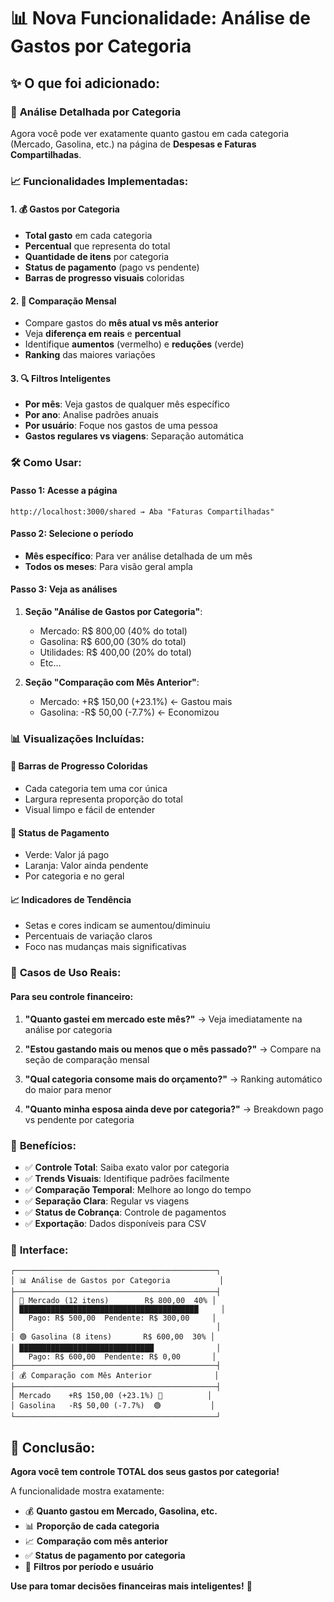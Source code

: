 # 📊 Nova Funcionalidade: Análise de Gastos por Categoria

## ✨ **O que foi adicionado:**

### 🎯 **Análise Detalhada por Categoria**
Agora você pode ver exatamente quanto gastou em cada categoria (Mercado, Gasolina, etc.) na página de **Despesas e Faturas Compartilhadas**.

### 📈 **Funcionalidades Implementadas:**

#### 1. **💰 Gastos por Categoria**
- **Total gasto** em cada categoria
- **Percentual** que representa do total
- **Quantidade de itens** por categoria
- **Status de pagamento** (pago vs pendente)
- **Barras de progresso visuais** coloridas

#### 2. **📅 Comparação Mensal**
- Compare gastos do **mês atual vs mês anterior**
- Veja **diferença em reais** e **percentual**
- Identifique **aumentos** (vermelho) e **reduções** (verde)
- **Ranking** das maiores variações

#### 3. **🔍 Filtros Inteligentes**
- **Por mês**: Veja gastos de qualquer mês específico
- **Por ano**: Analise padrões anuais
- **Por usuário**: Foque nos gastos de uma pessoa
- **Gastos regulares vs viagens**: Separação automática

### 🛠️ **Como Usar:**

#### **Passo 1: Acesse a página**
```
http://localhost:3000/shared → Aba "Faturas Compartilhadas"
```

#### **Passo 2: Selecione o período**
- **Mês específico**: Para ver análise detalhada de um mês
- **Todos os meses**: Para visão geral ampla

#### **Passo 3: Veja as análises**
1. **Seção "Análise de Gastos por Categoria"**:
   - Mercado: R$ 800,00 (40% do total)
   - Gasolina: R$ 600,00 (30% do total)
   - Utilidades: R$ 400,00 (20% do total)
   - Etc...

2. **Seção "Comparação com Mês Anterior"**:
   - Mercado: +R$ 150,00 (+23.1%) ← Gastou mais
   - Gasolina: -R$ 50,00 (-7.7%) ← Economizou

### 📊 **Visualizações Incluídas:**

#### **🎨 Barras de Progresso Coloridas**
- Cada categoria tem uma cor única
- Largura representa proporção do total
- Visual limpo e fácil de entender

#### **💚 Status de Pagamento**
- Verde: Valor já pago
- Laranja: Valor ainda pendente
- Por categoria e no geral

#### **📈 Indicadores de Tendência**
- Setas e cores indicam se aumentou/diminuiu
- Percentuais de variação claros
- Foco nas mudanças mais significativas

### 🎯 **Casos de Uso Reais:**

#### **Para seu controle financeiro:**
1. **"Quanto gastei em mercado este mês?"**
   → Veja imediatamente na análise por categoria

2. **"Estou gastando mais ou menos que o mês passado?"**
   → Compare na seção de comparação mensal

3. **"Qual categoria consome mais do orçamento?"**
   → Ranking automático do maior para menor

4. **"Quanto minha esposa ainda deve por categoria?"**
   → Breakdown pago vs pendente por categoria

### 🚀 **Benefícios:**

- ✅ **Controle Total**: Saiba exato valor por categoria
- ✅ **Trends Visuais**: Identifique padrões facilmente  
- ✅ **Comparação Temporal**: Melhore ao longo do tempo
- ✅ **Separação Clara**: Regular vs viagens
- ✅ **Status de Cobrança**: Controle de pagamentos
- ✅ **Exportação**: Dados disponíveis para CSV

### 📱 **Interface:**

```
┌─────────────────────────────────────────────┐
│ 📊 Análise de Gastos por Categoria           │
├─────────────────────────────────────────────┤
│ 🔵 Mercado (12 itens)        R$ 800,00  40% │
│ ████████████████████████████████████████     │
│   Pago: R$ 500,00  Pendente: R$ 300,00     │
│                                             │
│ 🟢 Gasolina (8 itens)       R$ 600,00  30% │
│ ██████████████████████████████              │
│   Pago: R$ 600,00  Pendente: R$ 0,00       │
├─────────────────────────────────────────────┤
│ 💰 Comparação com Mês Anterior              │
├─────────────────────────────────────────────┤
│ Mercado    +R$ 150,00 (+23.1%) 🔴          │
│ Gasolina   -R$ 50,00 (-7.7%)  🟢           │
└─────────────────────────────────────────────┘
```

## 🎉 **Conclusão:**

**Agora você tem controle TOTAL dos seus gastos por categoria!** 

A funcionalidade mostra exatamente:
- 💰 **Quanto gastou em Mercado, Gasolina, etc.**
- 📊 **Proporção de cada categoria**
- 📈 **Comparação com mês anterior**
- ✅ **Status de pagamento por categoria**
- 🎯 **Filtros por período e usuário**

**Use para tomar decisões financeiras mais inteligentes!** 🚀
